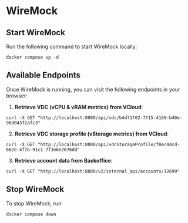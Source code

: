 # WireMock

## Start WireMock
Run the following command to start WireMock locally:
```
docker compose up -d
```

## Available Endpoints
Once WireMock is running, you can visit the following endpoints in your browser:

1. **Retrieve VDC (vCPU & vRAM metrics) from VCloud**:
```
curl -X GET "http://localhost:8080/api/vdc/b4d71f02-7f15-4160-b40e-98d043f2afc3"
```
2. **Retrieve VDC storage profile (vStorage metrics) from VCloud**:
```
curl -X GET "http://localhost:8080/api/vdcStorageProfile/f8ec0dcd-662e-4f7b-91c1-7f3e6e2676dd"
```
3. **Retrieve account data from Backoffice**:
```
curl -X GET "http://localhost:8080/v2/internal_api/accounts/12699"
```

## Stop WireMock
To stop WireMock, run:
```
docker compose down
```
